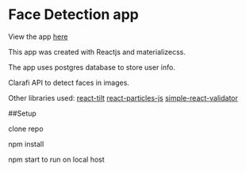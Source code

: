 # Face Detection app

View the app [here](https://face-detection-app-rc.herokuapp.com/)

This app was created with Reactjs and materializecss.

The app uses postgres database to store user info.

Clarafi API to detect faces in images.

Other libraries used:
    [react-tilt](https://www.npmjs.com/package/react-tilt)
    [react-particles-js](https://www.npmjs.com/package/react-particles-js)
    [simple-react-validator](https://www.npmjs.com/package/simple-react-validator)

##Setup

clone repo

npm install

npm start to run on local host
